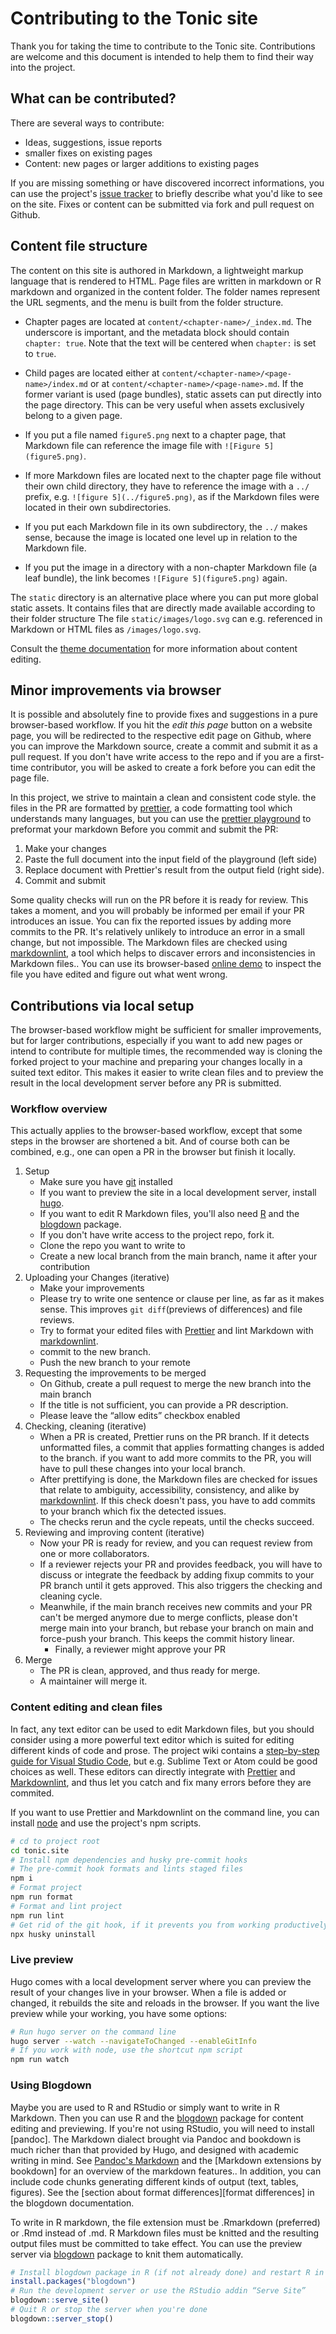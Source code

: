 # Contributing to the Tonic site

Thank you for taking the time to contribute to the Tonic site.
Contributions are welcome and this document is intended to help them to find their way into the project.

## What can be contributed?

There are several ways to contribute:

- Ideas, suggestions, issue reports
- smaller fixes on existing pages
- Content: new pages or larger additions to existing pages

If you are missing something or have discovered incorrect informations,
you can use the project's [issue tracker] to briefly describe what you'd like to see on the site.
Fixes or content can be submitted via fork and pull request on Github.

## Content file structure

The content on this site is authored in Markdown, a lightweight markup language that is rendered to HTML.
Page files are written in markdown or R markdown and organized in the content folder.
The folder names represent the URL segments, and the menu is built from the folder structure.

- Chapter pages are located at `content/<chapter-name>/_index.md`.
  The underscore is important, and the metadata block should contain `chapter: true`.
  Note that the text will be centered when `chapter:` is set to `true`.
- Child pages are located either at `content/<chapter-name>/<page-name>/index.md` or at `content/<chapter-name>/<page-name>.md`.
  If the former variant is used (page bundles), static assets can put directly into the page directory.
  This can be very useful when assets exclusively belong to a given page.

- If you put a file named `figure5.png` next to a chapter page, that Markdown file can reference the image file with `![Figure 5](figure5.png)`.
- If more Markdown files are located next to the chapter page file without their own child directory,
  they have to reference the image with a `../` prefix, e.g. `![figure 5](../figure5.png)`,
  as if the Markdown files were located in their own subdirectories.
- If you put each Markdown file in its own subdirectory, the `../` makes sense,
  because the image is located one level up in relation to the Markdown file.
- If you put the image in a directory with a non-chapter Markdown file (a leaf bundle),
  the link becomes `![Figure 5](figure5.png)` again.

The `static` directory is an alternative place where you can put more global static assets.
It contains files that are directly made available according to their folder structure
The file `static/images/logo.svg` can e.g. referenced in Markdown or HTML files as `/images/logo.svg`.

Consult the [theme documentation] for more information about content editing.

## Minor improvements via browser

It is possible and absolutely fine to provide fixes and suggestions in a pure browser-based workflow.
If you hit the _edit this page_ button on a website page, you will be redirected to the respective edit page on Github,
where you can improve the Markdown source, create a commit and submit it as a pull request.
If you don't have write access to the repo and if you are a first-time contributor, you will be asked to create a fork before you can edit the page file.

In this project, we strive to maintain a clean and consistent code style.
the files in the PR are formatted by [prettier], a code formatting tool which understands many languages,
but you can use the [prettier playground] to preformat your markdown Before you commit and submit the PR:

1. Make your changes
2. Paste the full document into the input field of the playground (left side)
3. Replace document with Prettier's result from the output field (right side).
4. Commit and submit

Some quality checks will run on the PR before it is ready for review.
This takes a moment, and you will probably be informed per email if your PR introduces an issue.
You can fix the reported issues by adding more commits to the PR.
It's relatively unlikely to introduce an error in a small change, but not impossible.
The Markdown files are checked using [markdownlint], a tool which helps to discaver errors and inconsistencies in Markdown files..
You can use its browser-based [online demo][markdownlint-demo] to inspect the file you have edited and figure out what went wrong.

## Contributions via local setup

The browser-based workflow might be sufficient for smaller improvements, but for larger contributions,
especially if you want to add new pages or intend to contribute for multiple times,
the recommended way is cloning the forked project to your machine and preparing your changes locally in a suited text editor.
This makes it easier to write clean files and to preview the result in the local development server before any PR is submitted.

### Workflow overview

This actually applies to the browser-based workflow, except that some steps in the browser are shortened a bit.
And of course both can be combined, e.g., one can open a PR in the browser but finish it locally.

1. Setup
   - Make sure you have [git] installed
   - If you want to preview the site in a local development server, install [hugo].
   - If you want to edit R Markdown files, you'll also need [R] and the [blogdown] package.
   - If you don't have write access to the project repo, fork it.
   - Clone the repo you want to write to
   - Create a new local branch from the main branch, name it after your contribution
2. Uploading your Changes (iterative)
   - Make your improvements
   - Please try to write one sentence or clause per line, as far as it makes sense. This improves `git diff`(previews of differences) and file reviews.
   - Try to format your edited files with [Prettier] and lint Markdown with [markdownlint].
   - commit to the new branch.
   - Push the new branch to your remote
3. Requesting the improvements to be merged
   - On Github, create a pull request to merge the new branch into the main branch
   - If the title is not sufficient, you can provide a PR description.
   - Please leave the “allow edits” checkbox enabled
4. Checking, cleaning (iterative)
   - When a PR is created, Prettier runs on the PR branch.
     If it detects unformatted files, a commit that applies formatting changes is added to the branch.
     if you want to add more commits to the PR, you will have to pull these changes into your local branch.
   - After prettifying is done, the Markdown files are checked for issues that relate to ambiguity, accessibility, consistency, and alike by [markdownlint].
     If this check doesn't pass, you have to add commits to your branch which fix the detected issues.
   - The checks rerun and the cycle repeats, until the checks succeed.
5. Reviewing and improving content (iterative)
   - Now your PR is ready for review, and you can request review from one or more collaborators.
   - If a reviewer rejects your PR and provides feedback, you will have to discuss or integrate the feedback
     by adding fixup commits to your PR branch until it gets approved.
     This also triggers the checking and cleaning cycle.
   - Meanwhile, if the main branch receives new commits and your PR can't be merged anymore due to merge conflicts,
     please don't merge main into your branch, but rebase your branch on main and force-push your branch.
     This keeps the commit history linear.
     - Finally, a reviewer might approve your PR
6. Merge
   - The PR is clean, approved, and thus ready for merge.
   - A maintainer will merge it.

### Content editing and clean files

In fact, any text editor can be used to edit Markdown files,
but you should consider using a more powerful text editor which is suited for editing different kinds of code and prose.
The project wiki contains a [step-by-step guide for Visual Studio Code][vscode-guide],
but e.g. Sublime Text or Atom could be good choices as well.
These editors can directly integrate with [Prettier] and [Markdownlint],
and thus let you catch and fix many errors before they are commited.

If you want to use Prettier and Markdownlint on the command line, you can install [node] and use the project's npm scripts.

```bash
# cd to project root
cd tonic.site
# Install npm dependencies and husky pre-commit hooks
# The pre-commit hook formats and lints staged files
npm i
# Format project
npm run format
# Format and lint project
npm run lint
# Get rid of the git hook, if it prevents you from working productively
npx husky uninstall
```

### Live preview

Hugo comes with a local development server where you can preview the result of your changes live in your browser.
When a file is added or changed, it rebuilds the site and reloads in the browser.
If you want the live preview while your working, you have some options:

```bash
# Run hugo server on the command line
hugo server --watch --navigateToChanged --enableGitInfo
# If you work with node, use the shortcut npm script
npm run watch
```

### Using Blogdown

Maybe you are used to R and RStudio or simply want to write in R Markdown.
Then you can use R and the [blogdown] package for content editing and previewing.
If you're not using RStudio, you will need to install [pandoc].
The Markdown dialect brought via Pandoc and bookdown is much richer than that provided by Hugo, and designed with academic writing in mind.
See [Pandoc's Markdown] and the [Markdown extensions by bookdown] for an overview of the markdown features..
In addition, you can include code chunks generating different kinds of output (text, tables, figures).
See the [section about format differences][format differences] in the blogdown documentation.

To write in R markdown, the file extension must be .Rmarkdown (preferred) or .Rmd instead of .md.
R Markdown files must be knitted and the resulting output files must be committed to take effect.
You can use the preview server via [blogdown] package to knit them automatically.

```r
# Install blogdown package in R (if not already done) and restart R in the project root
install.packages("blogdown")
# Run the development server or use the RStudio addin “Serve Site”
blogdown::serve_site()
# Quit R or stop the server when you're done
blogdown::server_stop()
```

[blogdown]: https://github.com/rstudio/blogdown
[git]: https://git-scm.com
[hugo]: https://gohugo.io/
[issue tracker]: https://github.com/tonic-team/tonic.site/issues
[markdownlint]: https://github.com/DavidAnson/markdownlint
[markdownlint-demo]: https://dlaa.me/markdownlint/
[node]: https://nodejs.org
[pandoc's markdown]: https://pandoc.org/MANUAL.html#pandocs-markdown
[prettier]: https://prettier.io
[prettier playground]: https://prettier.io/playground/#N4Igxg9gdgLgprEAuEAJOBDAJnATgHSgF4TTDCB9AGQggGsAaCgAkh2YCMAbCMOgZ2YZccZgDMIuALYYY8LMwBUMWgEJF5KAAMdzAFb9CYgK5QwMAJbRmFnLAswAngAoAHgEpmwZiJjHcUMyuzAC+hDpamgAKFjwwAD4Agha4AA6SCagQ-oZQALR58UgFSPElhABSEAAWgQAiEHDxAMoA0gDi8QCMAMw9AByVGFCiAEqN8RUAYq3xPV0ALJp5zCtrqxvrW5ubmgDUzFQW-DCEzAcA7g7VQswA2lwWUHQAuszOAPQqH-wQUnAXap4ODuQgHYYKO7DCAwIG4ZjQOAvTRne7Q2F4BEjF5IZjMapyVJID4fOCuDBSVJcOAAOkgUmYAHIAKLkynU5iWGDUxmaGgiBkWVL8YwMrAQHjw-gOIT-GAMVjQfhwcxwPzw7BC45gJ4Ac2YcEeMBphAAwv4MBwHP5FVBlar1cwZK4LFJjIJcMd3QrlQpna73ZzDVxA5YzLZTDADcaQAwQBBUpYlchQMJcBALlFhAh+MgQBguBcMI5c3GOLgMHw1c1UpW9cgYLhjHA43ApBw4FgcFgqMNdcYMLq4FNJDI5PWUBhjCpYyACVIuAB1aoOOD8WtgODNHMOCwANwcjjzYH4pZAT2VuBgUQrupkyDEBeVcYMrgAQhWqzBmhS4EcRg+T4tiAr7NHq1IAIrGDCcCAVwz4gLWuCXnmMi4HQ4oXFAs6pJ6sCLrYsLIP0AAMca4RAyqLhWqR5rha54HusFxgAjtB8A3gmuaTvweQjJ2naziIbEpHAN6DveSCPvBwHKlIFgNk2sngXAUEwXBCEwJaBFYERSAAExxo2GCxHqpp-JJIBrgArLO7pwAAKpa3HSQhe7NgAklAdjfmAnqJok3nNE41IaXAIQhEAA
[r]: https://cran.r-project.org
[rstudio]: https://www.rstudio.com/products/rstudio/download/#download
[theme documentation]: https://themes.gohugo.io//theme/hugo-theme-learn/en
[vscode]: https://code.visualstudio.com
[vscode-guide]: https://github.com/tonic-team/tonic.site/wiki/How-to-edit-Markdown-files-using-Visual-Studio-Code
